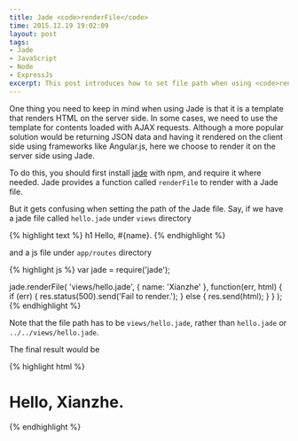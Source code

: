 ```yaml
---
title: Jade <code>renderFile</code>
time: 2015.12.19 19:02:09
layout: post
tags:
- Jade
- JavaScript
- Node
- ExpressJs
excerpt: This post introduces how to set file path when using <code>renderFile</code> of Jade.
---
```


One thing you need to keep in mind when using Jade is that it is a template that renders HTML on the server side. In some cases, we need to use the template for contents loaded with AJAX requests. Although a more popular solution would be returning JSON data and having it rendered on the client side using frameworks like Angular.js, here we choose to render it on the server side using Jade.

To do this, you should first install <a href="https://www.npmjs.com/package/jade" target="_blank">jade</a> with npm, and require it where needed. Jade provides a function called `renderFile` to render with a Jade file.

But it gets confusing when setting the path of the Jade file. Say, if we have a jade file called `hello.jade` under `views` directory

{% highlight text %}
h1 Hello, #{name}.
{% endhighlight %}

and a js file under `app/routes` directory

{% highlight js %}
var jade = require('jade');

jade.renderFile(
    'views/hello.jade', {
        name: 'Xianzhe'
    }, function(err, html) {
        if (err) {
            res.status(500).send('Fail to render.');
        } else {
            res.send(html);
        }
    }
);
{% endhighlight %}

Note that the file path has to be `views/hello.jade`, rather than `hello.jade` or `../../views/hello.jade`.

The final result would be

{% highlight html %}
<h1>Hello, Xianzhe.</h1>
{% endhighlight %}
